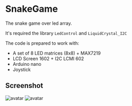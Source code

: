 SnakeGame
====================
The snake game over led array.

It's required the library `LedControl` and `LiquidCrystal_I2C`

The code is prepared to work with:

* A set of 8 LED matrices (8x8) + MAX7219
* LCD Screen 1602 + I2C LCMI 602
* Arduino nano
* Joystick

Screenshot
-------------
![avatar](http://i.imgur.com/OIMauwH.png)
![avatar](http://i.imgur.com/FfqGtz3.png)
